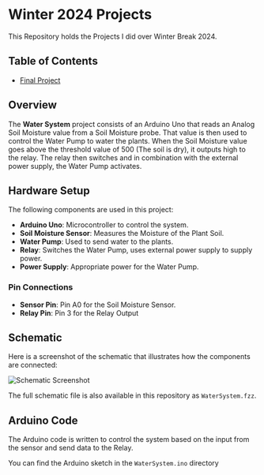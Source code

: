 # Winter 2024 Projects

This Repository holds the Projects I did over Winter Break 2024.

## Table of Contents
- [Final Project](https://github.com/Bunga-byte/Winter2024/tree/main/Final%20Project)

## Overview
The **Water System** project consists of an Arduino Uno that reads an Analog Soil Moisture value from a Soil Moisture probe. That value is then used to control the Water Pump to water the plants. When the Soil Moisture value goes above the threshold value of 500 (The soil is dry), it outputs high to the relay. The relay then switches and in combination with the external power supply, the Water Pump activates.

## Hardware Setup
The following components are used in this project:
- **Arduino Uno**: Microcontroller to control the system.
- **Soil Moisture Sensor**: Measures the Moisture of the Plant Soil.
- **Water Pump**: Used to send water to the plants.
- **Relay**: Switches the Water Pump, uses external power supply to supply power.
- **Power Supply**: Appropriate power for the Water Pump.

### Pin Connections
- **Sensor Pin**: Pin A0 for the Soil Moisture Sensor.
- **Relay Pin**: Pin 3 for the Relay Output

## Schematic
Here is a screenshot of the schematic that illustrates how the components are connected:

![Schematic Screenshot](WaterSystemSchematic.png)

The full schematic file is also available in this repository as `WaterSystem.fzz`.

## Arduino Code
The Arduino code is written to control the system based on the input from the sensor and send data to the Relay.

You can find the Arduino sketch in the `WaterSystem.ino` directory

